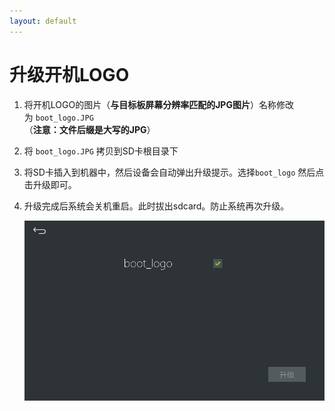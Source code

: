 ```yaml
---
layout: default
---
```

# 升级开机LOGO
1.  将开机LOGO的图片（**与目标板屏幕分辨率匹配的JPG图片**）名称修改为 `boot_logo.JPG`  
 （**注意：文件后缀是大写的JPG**）
2.  将 `boot_logo.JPG` 拷贝到SD卡根目录下
3.  将SD卡插入到机器中，然后设备会自动弹出升级提示。选择`boot_logo` 然后点击升级即可。
4.  升级完成后系统会关机重启。此时拔出sdcard。防止系统再次升级。 

    ![](images/boot_logo_upgrade.jpg)